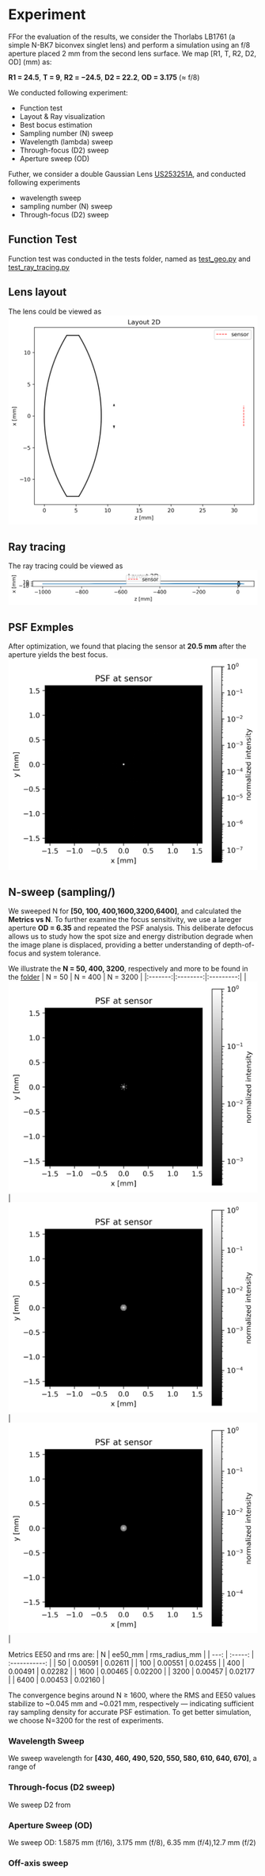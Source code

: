 # Experiment

FFor the evaluation of the results, we consider the Thorlabs LB1761 (a simple N-BK7 biconvex singlet lens) and perform a simulation using an f/8 aperture placed 2 mm  from the second lens surface. We map \[R1, T, R2, D2, OD\] (mm) as:

**R1 = 24.5**, **T = 9**, **R2 = −24.5**, **D2 = 22.2**, **OD = 3.175** (≈ f/8)

We conducted following experiment:

- Function test
- Layout & Ray visualization
- Best bocus estimation
- Sampling number (N) sweep
- Wavelength (lambda) sweep
- Through-focus (D2) sweep
- Aperture sweep (OD)

Futher, we consider a double Gaussian Lens  [US253251A](https://patents.google.com/patent/US2532751), and conducted following experiments

- wavelength sweep
- sampling number (N) sweep
- Through-focus (D2) sweep

## Function Test
Function test was conducted in the tests folder, named as [test_geo.py](../tests/test_geo.py) and [test_ray_tracing.py](../tests/test_ray_tracing.py)
## Lens layout
The lens could be viewed as 
![](../out/biconvex_layout.png)
## Ray tracing
The ray tracing could be viewed as
![](../out/biconvex_rays.png)

## PSF Exmples
After optimization, we found that placing the sensor at **20.5 mm** after the aperture yields the best focus.
![](../out/biconvex_psf_log.png)

## N-sweep (sampling/)
We sweeped N for **[50, 100, 400,1600,3200,6400]**, and calculated the **Metrics vs N**. 
To further examine the focus sensitivity, we use a lareger aperture **OD = 6.35** and repeated the PSF analysis. This deliberate defocus allows us to study how the spot size and energy distribution degrade when the image plane is displaced, providing a better understanding of depth-of-focus and system tolerance.

We illustrate the **N = 50, 400, 3200**, respectively and more to be found in the [folder](../out/sweep_N)
| N = 50 | N = 400 | N = 3200 |
|:-------:|:--------:|:---------:|
| ![PSF 50](../out/sweep_N/biconvex_psf_50_log.png) | ![PSF 400](../out/sweep_N/biconvex_psf_400_log.png) | ![PSF 400](../out/sweep_N/biconvex_psf_3200_log.png)  |


Metrics EE50 and rms are:
|    N | ee50_mm | rms_radius_mm |
| ---: | :-----: | :-----------: |
|   50 | 0.00591 |    0.02611    |
|  100 | 0.00551 |    0.02455    |
|  400 | 0.00491 |    0.02282    |
| 1600 | 0.00465 |    0.02200    |
| 3200 | 0.00457 |    0.02177    |
| 6400 | 0.00453 |    0.02160    |


The convergence begins around N ≥ 1600, where the RMS and EE50 values stabilize to ~0.045 mm and ~0.021 mm, respectively — indicating sufficient ray sampling density for accurate PSF estimation. To get better simulation, we choose N=3200 for the rest of experiments.

### Wavelength Sweep

We sweep wavelength for **[430, 460, 490, 520, 550, 580, 610, 640, 670]**, a range of 


### Through-focus (D2 sweep)

We sweep D2 from 

### Aperture Sweep (OD)

We sweep OD:  1.5875 mm (f/16), 3.175 mm (f/8), 6.35 mm (f/4),12.7 mm (f/2)

### Off-axis sweep